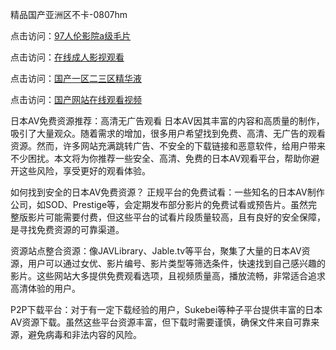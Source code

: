 精品国产亚洲区不卡-0807hm

点击访问：<a href="https://heiliaoll4qsx.pages.dev">97人伦影院a级毛片</a>

点击访问：<a href="https://heiliao2dmwwy.pages.dev">在线成人影视观看</a>

点击访问：<a href="https://heiliaoow5kzm.pages.dev">国产一区二三区精华液</a>

点击访问：<a href="https://heiliaoxwd5i8.pages.dev">国产网站在线观看视频</a>

日本AV免费资源推荐：高清无广告观看
日本AV因其丰富的内容和高质量的制作，吸引了大量观众。随着需求的增加，很多用户希望找到免费、高清、无广告的观看资源。然而，许多网站充满跳转广告、不安全的下载链接和恶意软件，给用户带来不少困扰。本文将为你推荐一些安全、高清、免费的日本AV观看平台，帮助你避开这些风险，享受更好的观看体验。

如何找到安全的日本AV免费资源？
正规平台的免费试看：一些知名的日本AV制作公司，如SOD、Prestige等，会定期发布部分影片的免费试看或预告片。虽然完整版影片可能需要付费，但这些平台的试看片段质量较高，且有良好的安全保障，是寻找免费资源的可靠渠道。

资源站点整合资源：像JAVLibrary、Jable.tv等平台，聚集了大量的日本AV资源，用户可以通过女优、影片编号、影片类型等筛选条件，快速找到自己感兴趣的影片。这些网站大多提供免费观看选项，且视频质量高，播放流畅，非常适合追求高清体验的用户。

P2P下载平台：对于有一定下载经验的用户，Sukebei等种子平台提供丰富的日本AV资源下载。虽然这些平台资源丰富，但下载时需要谨慎，确保文件来自可靠来源，避免病毒和非法内容的风险。

<span style="display:none;">[Canonical link](https://github.com/july4562/34355 ）</span>
